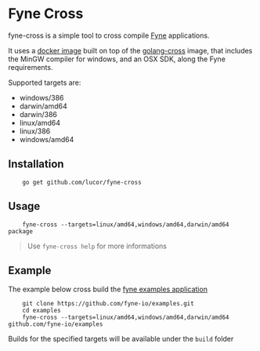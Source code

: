 # Fyne Cross

fyne-cross is a simple tool to cross compile [Fyne](https://fyne.io) applications.

It uses a [docker image](https://hub.docker.com/r/lucor/fyne-cross) built on top of the [golang-cross](https://hub.docker.com/r/dockercore/golang-cross/) image,
that includes the MinGW compiler for windows, and an OSX SDK, along the Fyne requirements.

Supported targets are:
  -  windows/386
  -  darwin/amd64
  -  darwin/386
  -  linux/amd64
  -  linux/386
  -  windows/amd64

## Installation

        go get github.com/lucor/fyne-cross

## Usage

        fyne-cross --targets=linux/amd64,windows/amd64,darwin/amd64 package

> Use `fyne-cross help` for more informations

## Example

The example below cross build the [fyne examples application](https://github.com/fyne-io/examples)

        git clone https://github.com/fyne-io/examples.git
        cd examples
        fyne-cross --targets=linux/amd64,windows/amd64,darwin/amd64 github.com/fyne-io/examples

Builds for the specified targets will be available under the `build` folder
